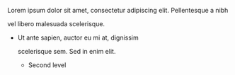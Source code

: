 Lorem ipsum dolor sit amet, consectetur
adipiscing elit. Pellentesque a nibh   

vel libero malesuada scelerisque.

- Ut ante sapien, auctor eu mi at, dignissim

  scelerisque sem. Sed in enim elit.
  - Second level
